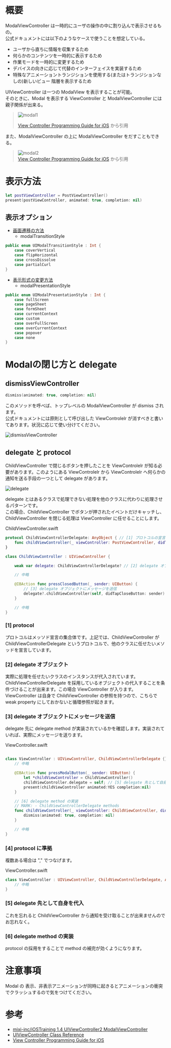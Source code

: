 # 概要

ModalViewController は一時的にユーザの操作の中に割り込んで表示させるもの。  
公式ドキュメントには以下のようなケースで使うことを想定している。

- ユーザから直ちに情報を収集するため
- 何らかのコンテンツを一時的に表示するため
- 作業モードを一時的に変更するため
- デバイスの向きに応じて代替のインターフェイスを実装するため
- 特殊なアニメーショントランジションを使用する(またはトランジションなしの)新しいビュー 階層を表示するため

UIViewController は一つの ModalView を表示することが可能。  
そのときに、Modal を表示する ViewController と ModalViewController には親子関係が出来る。

> ![modal1](https://developer.apple.com/library/content/featuredarticles/ViewControllerPGforiPhoneOS/Art/VCPG_SlideTransition_fig_8-1_2x.png)
>
> [View Controller Programming Guide for iOS](https://developer.apple.com/library/content/featuredarticles/ViewControllerPGforiPhoneOS/PresentingaViewController.html) から引用

また、ModalViewController の上に ModalViewController をだすこともできる。

> ![modal2](https://developer.apple.com/library/content/featuredarticles/ViewControllerPGforiPhoneOS/Art/VCPG-presented-view-controllers_2-3_2x.png)  
> [View Controller Programming Guide for iOS](https://developer.apple.com/library/content/featuredarticles/ViewControllerPGforiPhoneOS/TheViewControllerHierarchy.html#//apple_ref/doc/uid/TP40007457-CH33-SW1) から引用

# 表示方法

```swift
let postViewController = PostViewController()
present(postViewController, animated: true, completion: nil)
```

## 表示オプション

- [画面遷移の方法](https://developer.apple.com/documentation/uikit/uimodaltransitionstyle)
  - modalTransitionStyle
```swift
public enum UIModalTransitionStyle : Int {
    case coverVertical
    case flipHorizontal
    case crossDissolve
    case partialCurl
}
```

- [表示形式の変更方法](https://developer.apple.com/documentation/uikit/uiviewcontroller/1621355-modalpresentationstyle)
  - modalPresentationStyle

```swift
public enum UIModalPresentationStyle : Int {
    case fullScreen
    case pageSheet
    case formSheet
    case currentContext
    case custom
    case overFullScreen
    case overCurrentContext
    case popover
    case none
}
```

# Modalの閉じ方と delegate

## dismissViewController

```swift
dismiss(animated: true, completion: nil)
```
このメソッドを呼べば、トップレベルの ModalViewController が dismiss されます。  
公式ドキュメントには原則として呼び出した ViewControlelr が消すべきと書いてあります。状況に応じて使い分けてください。

![dismissViewController](https://raw.github.com/mixi-inc/iOSTraining/master/Doc/Images/1.5/dismissViewController.png)

## delegate と protocol

ChildViewController で閉じるボタンを押したことを ViewControlelr が知る必要があります。このようにある ViewControlelr から ViewControlelr へ何らかの通知を送る手段の一つとして delegate があります。

![delegate](https://raw.github.com/mixi-inc/iOSTraining/master/Doc/Images/1.5/delegate.png)

delegate とはあるクラスで処理できない処理を他のクラスに代わりに処理させるパターンです。  
この場合、ChildViewController でボタンが押されたイベントだけキャッチし、ChildViewController を閉じる処理は ViewController に任せることにします。

ChildViewController.swift
```swift
protocol ChildViewControllerDelegate: AnyObject { // [1] プロトコルの宣言
    func childViewController(_ viewController: PostViewController, didTapCloseButton button: UIButton)
}

class ChildViewController : UIViewController {

    weak var delegate: ChildViewControllerDelegate? // [2] delegate オブジェクト

    // 中略

    @IBAction func pressClosedButton(_ sender: UIButton) {
        // [3] delegate オブジェクトにメッセージを送信
        delegate?.childViewController(self, didTapCloseButton: sender)
    }

    // 中略
}
```

### [1] protocol

プロトコルはメッソド宣言の集合体です。上記では、ChildViewController が ChildViewControllerDelegate というプロトコルで、他のクラスに任せたいメソッドを宣言しています。

### [2] delegate オブジェクト

実際に処理を任せたいクラスのインスタンスが代入されています。ChildViewControllerDelegate を採用しているオブジェクトの代入することを条件づけることが出来ます。この場合 ViewController が入ります。ViewController は自身で ChildViewController の参照を持つので、こちらで weak property にしておかないと循環参照が起きます。

### [3] delegate オブジェクトにメッセージを送信

delegate 先に delegate method が実装されているかを確認します。実装されていれば、実際にメッセージを送ります。

ViewController.swift
```swift

class ViewController : UIViewController, ChildViewControllerDelegate {} // [4] protocol の採用
    // 中略

    @IBAction func pressModalButton(_ sender: UIButton) {
        let *childViewController = ChildViewController()
        childViewController.delegate = self; // [5] delegate 先として自身を代入
        present(childViewController animated:YES completion:nil)
    }

    // [6] delegate method の実装
    // MARK: - ChildViewControllerDelegate methods
    func childViewController(_ viewController: ChildViewController, didTapCloseButton button: UIButton) {
        dismiss(animated: true, completion: nil)
    }

    // 中略
}
```

### [4] protocol に準拠

複数ある場合は "," でつなげます。

ViewController.swift
```swift
class ViewController : UIViewController, ChildViewControllerDelegate, AaaDelegate, BbbDelegate {
    // 中略
}
```

### [5] delegate 先として自身を代入

これを忘れると ChildViewController から通知を受け取ることが出来ませんのでお忘れなく。

### [6] delegate method の実装

protocol の採用をすることで method の補完が効くようになります。

# 注意事項

Modal の 表示、非表示アニメーションが同時に起きるとアニメーションの衝突でクラッシュするので気をつけてください。

# 参考
-  [mixi-inc/iOSTraining 1.4 UIViewController2 ModalViewController](https://github.com/mixi-inc/iOSTraining/wiki/1.4-UIViewController2---ModalViewController)
- [UIViewController Class Reference](http://developer.apple.com/library/ios/#documentation/uikit/reference/UIViewController_Class/Reference/Reference.html) 
- [View Controller Programming Guide for iOS](https://developer.apple.com/library/content/featuredarticles/ViewControllerPGforiPhoneOS/PresentingaViewController.html)
